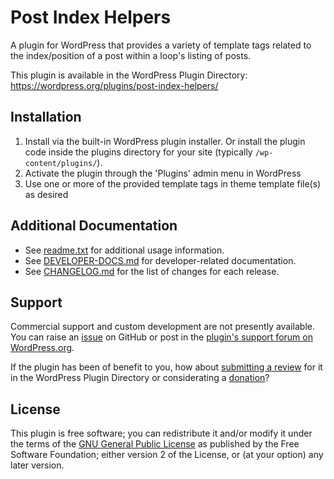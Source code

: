 # Post Index Helpers

A plugin for WordPress that provides a variety of template tags related to the index/position of a post within a loop's listing of posts.

This plugin is available in the WordPress Plugin Directory: https://wordpress.org/plugins/post-index-helpers/


## Installation

1. Install via the built-in WordPress plugin installer. Or install the plugin code inside the plugins directory for your site (typically `/wp-content/plugins/`).
2. Activate the plugin through the 'Plugins' admin menu in WordPress
3. Use one or more of the provided template tags in theme template file(s) as desired


## Additional Documentation

* See [readme.txt](https://github.com/coffee2code/post-index-helpers/blob/master/readme.txt) for additional usage information.
* See [DEVELOPER-DOCS.md](DEVELOPER_DOCS.md) for developer-related documentation.
* See [CHANGELOG.md](CHANGELOG.md) for the list of changes for each release.


## Support

Commercial support and custom development are not presently available. You can raise an [issue](https://github.com/coffee2code/post-index-helpers/issues) on GitHub or post in the [plugin's support forum on WordPress.org](https://wordpress.org/support/plugin/post-index-helpers/).

If the plugin has been of benefit to you, how about [submitting a review](https://wordpress.org/support/plugin/post-index-helpers/reviews/) for it in the WordPress Plugin Directory or considerating a [donation](https://www.paypal.com/cgi-bin/webscr?cmd=_s-xclick&hosted_button_id=6ARCFJ9TX3522)?


## License

This plugin is free software; you can redistribute it and/or modify it under the terms of the [GNU General Public License](https://www.gnu.org/licenses/gpl-2.0.html) as published by the Free Software Foundation; either version 2 of the License, or (at your option) any later version.